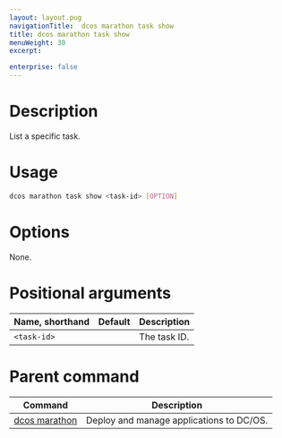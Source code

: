 ```yaml
---
layout: layout.pug
navigationTitle:  dcos marathon task show
title: dcos marathon task show
menuWeight: 30
excerpt:

enterprise: false
---
```


<!-- This source repo for this topic is https://github.com/dcos/dcos-docs -->


# Description
List a specific task.

# Usage

```bash
dcos marathon task show <task-id> [OPTION]
```

# Options

None.

# Positional arguments

| Name, shorthand | Default | Description |
|---------|-------------|-------------|
| `<task-id>`   |             |  The task ID. |

# Parent command

| Command | Description |
|---------|-------------|
| [dcos marathon](/1.9/cli/command-reference/dcos-marathon/) | Deploy and manage applications to DC/OS. |

<!-- # Examples -->
